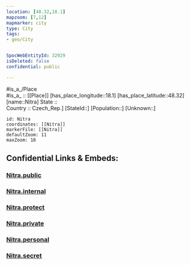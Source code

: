 ```yaml
---
location: [48.32,18.1] 
mapzoom: [7,12] 
mapmarker: city 
type: City
tags:
- geo/City


SpocWebEntityId: 32929
isDeleted: false
confidential: public

---
```

#is_a_/Place  
#is_a_ :: [[Place]] 
[has_place_longitude::18.1] 
[has_place_latitude::48.32] 
[name::Nitra] 
State ::  
Country :: Czech_Rep.] 
[StateId::] 
[Population::] 
[Unknown::] 


```leaflet
id: Nitra
coordinates: [[Nitra]] 
markerFile: [[Nitra]] 
defaultZoom: 11 
maxZoom: 18
```


## Confidential Links & Embeds: 

### [Nitra.public](/_public/\Earth\Continent\Europe\Europe~Central\Slovakia\Regions~Slovakia\Nitriansky\CityNitra.public.md) 

### [Nitra.internal](/_internal/\Earth\Continent\Europe\Europe~Central\Slovakia\Regions~Slovakia\Nitriansky\CityNitra.internal.md) 

### [Nitra.protect](/_protect/\Earth\Continent\Europe\Europe~Central\Slovakia\Regions~Slovakia\Nitriansky\CityNitra.protect.md) 

### [Nitra.private](/_private/\Earth\Continent\Europe\Europe~Central\Slovakia\Regions~Slovakia\Nitriansky\CityNitra.private.md) 

### [Nitra.personal](/_personal/\Earth\Continent\Europe\Europe~Central\Slovakia\Regions~Slovakia\Nitriansky\CityNitra.personal.md) 

### [Nitra.secret](/_secret/\Earth\Continent\Europe\Europe~Central\Slovakia\Regions~Slovakia\Nitriansky\CityNitra.secret.md)

